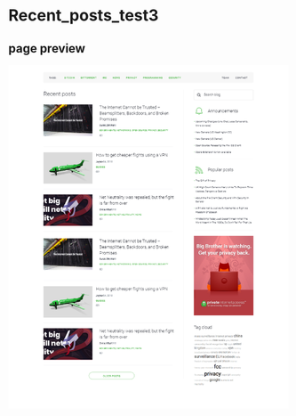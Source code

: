 # Recent_posts_test3

## page preview
![Image alt](https://github.com/alextheme/Recent_posts_test3/blob/master/helpers/preview.png?raw=true "example page")
